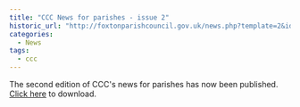 ```yaml
---
title: "CCC News for parishes - issue 2"
historic_url: "http://foxtonparishcouncil.gov.uk/news.php?template=2&id=303"
categories:
  - News
tags:
  - ccc
---
```


The second edition of CCC's news for parishes has now been published. [Click here](http://foxtonparishcouncil.gov.uk/userfiles/files/News%20for%20Parishes%20Issue%202.pdf) to download. 

